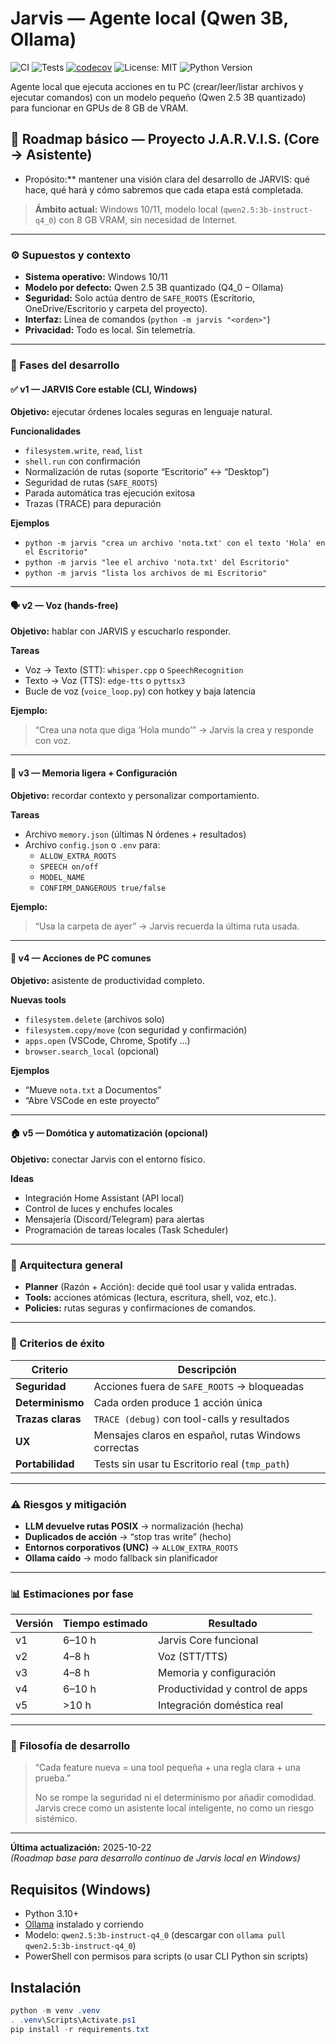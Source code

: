# Jarvis — Agente local (Qwen 3B, Ollama)
![CI](https://github.com/ALEXEN999/jarvis_pkg/actions/workflows/python-ci.yml/badge.svg?branch=main)
![Tests](https://github.com/ALEXEN999/jarvis_pkg/actions/workflows/python-tests.yml/badge.svg?branch=main)
[![codecov](https://codecov.io/gh/ALEXEN999/jarvis_pkg/branch/main/graph/badge.svg)](https://codecov.io/gh/ALEXEN999/jarvis_pkg)
![License: MIT](https://img.shields.io/badge/license-MIT-green.svg)
![Python Version](https://img.shields.io/badge/python-3.10%2B-blue.svg)

Agente local que ejecuta acciones en tu PC (crear/leer/listar archivos y ejecutar comandos) con un modelo pequeño (Qwen 2.5 3B quantizado) para funcionar en GPUs de 8 GB de VRAM.

## 🧠 Roadmap básico — Proyecto J.A.R.V.I.S. (Core → Asistente)
- Propósito:** mantener una visión clara del desarrollo de JARVIS: qué hace, qué hará y cómo sabremos que cada etapa está completada.  
> **Ámbito actual:** Windows 10/11, modelo local (`qwen2.5:3b-instruct-q4_0`) con 8 GB VRAM, sin necesidad de Internet.

---

### ⚙️ Supuestos y contexto

- **Sistema operativo:** Windows 10/11  
- **Modelo por defecto:** Qwen 2.5 3B quantizado (Q4_0 – Ollama)  
- **Seguridad:** Solo actúa dentro de `SAFE_ROOTS` (Escritorio, OneDrive/Escritorio y carpeta del proyecto).  
- **Interfaz:** Línea de comandos (`python -m jarvis "<orden>"`)  
- **Privacidad:** Todo es local. Sin telemetría.

---

### 🧩 Fases del desarrollo

#### ✅ v1 — JARVIS Core estable (CLI, Windows)
**Objetivo:** ejecutar órdenes locales seguras en lenguaje natural.

**Funcionalidades**
- `filesystem.write`, `read`, `list`  
- `shell.run` con confirmación  
- Normalización de rutas (soporte “Escritorio” ↔ “Desktop”)  
- Seguridad de rutas (`SAFE_ROOTS`)  
- Parada automática tras ejecución exitosa  
- Trazas (TRACE) para depuración  

**Ejemplos**
- `python -m jarvis "crea un archivo 'nota.txt' con el texto 'Hola' en el Escritorio"`  
- `python -m jarvis "lee el archivo 'nota.txt' del Escritorio"`  
- `python -m jarvis "lista los archivos de mi Escritorio"`

---

#### 🗣️ v2 — Voz (hands-free)
**Objetivo:** hablar con JARVIS y escucharlo responder.

**Tareas**
- Voz → Texto (STT): `whisper.cpp` o `SpeechRecognition`  
- Texto → Voz (TTS): `edge-tts` o `pyttsx3`  
- Bucle de voz (`voice_loop.py`) con hotkey y baja latencia  

**Ejemplo:**  
> “Crea una nota que diga ‘Hola mundo’” → Jarvis la crea y responde con voz.

---

#### 💾 v3 — Memoria ligera + Configuración
**Objetivo:** recordar contexto y personalizar comportamiento.

**Tareas**
- Archivo `memory.json` (últimas N órdenes + resultados)  
- Archivo `config.json` o `.env` para:
  - `ALLOW_EXTRA_ROOTS`  
  - `SPEECH on/off`  
  - `MODEL_NAME`  
  - `CONFIRM_DANGEROUS true/false`

**Ejemplo:**  
> “Usa la carpeta de ayer” → Jarvis recuerda la última ruta usada.

---

#### 🧰 v4 — Acciones de PC comunes
**Objetivo:** asistente de productividad completo.

**Nuevas tools**
- `filesystem.delete` (archivos solo)  
- `filesystem.copy/move` (con seguridad y confirmación)  
- `apps.open` (VSCode, Chrome, Spotify …)  
- `browser.search_local` (opcional)

**Ejemplos**
- “Mueve `nota.txt` a Documentos”  
- “Abre VSCode en este proyecto”

---

#### 🏠 v5 — Domótica y automatización (opcional)
**Objetivo:** conectar Jarvis con el entorno físico.

**Ideas**
- Integración Home Assistant (API local)  
- Control de luces y enchufes locales  
- Mensajería (Discord/Telegram) para alertas  
- Programación de tareas locales (Task Scheduler)

---

### 🧱 Arquitectura general

- **Planner** (Razón + Acción): decide qué tool usar y valida entradas.  
- **Tools:** acciones atómicas (lectura, escritura, shell, voz, etc.).  
- **Policies:** rutas seguras y confirmaciones de comandos.  

---

### 🧾 Criterios de éxito

| Criterio | Descripción |
|-----------|-------------|
| **Seguridad** | Acciones fuera de `SAFE_ROOTS` → bloqueadas |
| **Determinismo** | Cada orden produce 1 acción única |
| **Trazas claras** | `TRACE (debug)` con tool-calls y resultados |
| **UX** | Mensajes claros en español, rutas Windows correctas |
| **Portabilidad** | Tests sin usar tu Escritorio real (`tmp_path`) |

---

### ⚠️ Riesgos y mitigación

- **LLM devuelve rutas POSIX** → normalización (hecha)  
- **Duplicados de acción** → “stop tras write” (hecho)  
- **Entornos corporativos (UNC)** → `ALLOW_EXTRA_ROOTS`  
- **Ollama caído** → modo fallback sin planificador  

---

### 📊 Estimaciones por fase

| Versión | Tiempo estimado | Resultado |
|----------|----------------|------------|
| v1 | 6–10 h | Jarvis Core funcional |
| v2 | 4–8 h | Voz (STT/TTS) |
| v3 | 4–8 h | Memoria y configuración |
| v4 | 6–10 h | Productividad y control de apps |
| v5 | >10 h | Integración doméstica real |

---

### 🧭 Filosofía de desarrollo

> “Cada feature nueva = una tool pequeña + una regla clara + una prueba.”  
>  
> No se rompe la seguridad ni el determinismo por añadir comodidad.  
> Jarvis crece como un asistente local inteligente, no como un riesgo sistémico.

---

**Última actualización:** 2025-10-22  
*(Roadmap base para desarrollo continuo de Jarvis local en Windows)*  


## Requisitos (Windows)
- Python 3.10+
- [Ollama](https://ollama.com/) instalado y corriendo
- Modelo: `qwen2.5:3b-instruct-q4_0` (descargar con `ollama pull qwen2.5:3b-instruct-q4_0`)
- PowerShell con permisos para scripts (o usar CLI Python sin scripts)

## Instalación
```powershell
python -m venv .venv
. .venv\Scripts\Activate.ps1
pip install -r requirements.txt